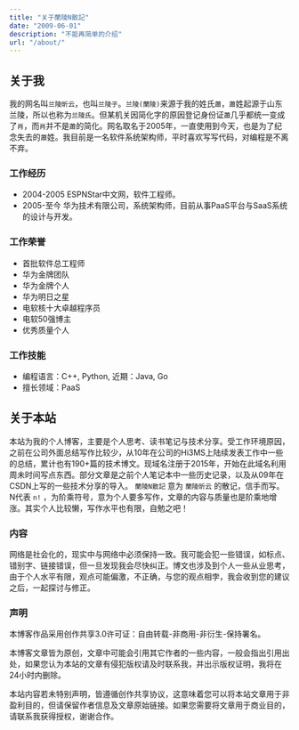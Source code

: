 ```yaml
---
title: "关于蘭陵N散記"
date: "2009-06-01"
description: "不能再简单的介绍"
url: "/about/"
---
```


## 关于我

我的网名叫`兰陵昕云`，也叫`兰陵子`。`兰陵(蘭陵)`来源于我的姓氏`蕭`，`蕭`姓起源于山东兰陵，所以也称为`兰陵氏`。但某机关因简化字的原因登记身份证`蕭`几乎都统一变成了`肖`，而`肖`并不是`蕭`的简化。网名取名于2005年，一直使用到今天，也是为了纪念失去的`蕭`姓。我目前是一名软件系统架构师，平时喜欢写写代码，对编程是不离不弃。

### 工作经历

 * 2004-2005 ESPNStar中文网，软件工程师。
 * 2005-至今 华为技术有限公司，系统架构师，目前从事PaaS平台与SaaS系统的设计与开发。

### 工作荣誉

 * 首批软件总工程师
 * 华为金牌团队
 * 华为金牌个人
 * 华为明日之星
 * 电软核十大卓越程序员
 * 电软50强博主
 * 优秀质量个人

### 工作技能

 * 编程语言：C++, Python, 近期：Java, Go
 * 擅长领域：PaaS
 
## 关于本站

 本站为我的个人博客，主要是个人思考、读书笔记与技术分享。受工作环境原因，之前在公司外面总结写作比较少，从10年在公司的Hi3MS上陆续发表工作中一些的总结，累计也有190+篇的技术博文。现域名注册于2015年，开始在此域名利用周未时间写点东西。部分文章是之前个人笔记本中一些历史记录，以及从09年在CSDN上写的一些技术分享的导入。 `蘭陵N散記` 意为 `蘭陵昕云` 的散记，信手而写。N代表 `n!` ，为阶乘符号，意为个人要多写作，文章的内容与质量也是阶乘地增涨。其实个人比较懒，写作水平也有限，自勉之吧！

### 内容

网络是社会化的，现实中与网络中必须保持一致。我可能会犯一些错误，如标点、错别字、链接错误，但一旦发现我会尽快纠正。博文也涉及到个人一些从业思考，由于个人水平有限，观点可能偏激，不正确，与您的观点相孛，我会收到您的建议之后，一起探讨与修正。

### 声明

本博客作品采用创作共享3.0许可证：自由转载-非商用-非衍生-保持署名。

本博客文章皆为原创，文章中可能会引用其它作者的一些内容，一般会指出引用出处，如果您认为本站的文章有侵犯版权请及时联系我，并出示版权证明，我将在24小时内删除。

本站内容若未特别声明，皆遵循创作共享协议，这意味着您可以将本站文章用于非盈利目的，但请保留作者信息及文章原始链接。如果您需要将文章用于商业目的，请联系我获得授权，谢谢合作。


